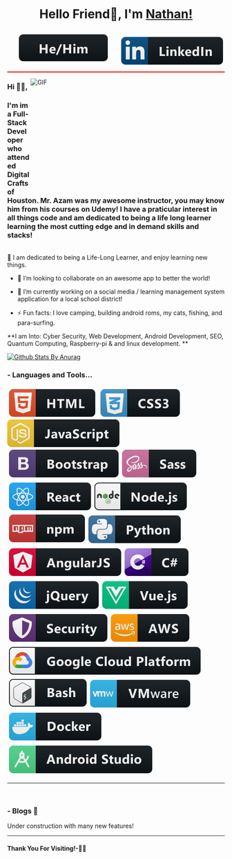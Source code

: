# <h1 align="center">Hello Friend👋, I'm [Nathan!](https://code-blooded-dev.surge.sh) 
## <h2 align="center"> <img src="https://raw.githubusercontent.com/NathanNoSudo/NathanNoSudo/master/svg/pronouns/hehim.svg" ><a href="https://linkedin.com/in/nathanorris/">  <img href="https://linkedin.com/in/nathanorris" src="https://raw.githubusercontent.com/NathanNoSudo/NathanNoSudo/master/svg/social/linkedin.svg" alt="linkedin" style="float:right; align:right; margin:6px 4px"></a> 
  
<hr style="height:2px;border-width:0;color:gray;background-color:red">

<img align="right" height="270px" width="450px" alt="GIF" src="https://media.giphy.com/media/xT1XGzXhVgWRLN1Cco/giphy.gif" />

### Hi 🙋‍♂️,
### I'm im a Full-Stack Developer who attended DigitalCrafts of Houston. Mr. Azam was my awesome instructor, you may know him from his courses on Udemy! I have a praticular interest in all things code and am dedicated to being a life long learner learning the most cutting edge and in demand skills and stacks!
<br />
🌱 I am dedicated to being a Life-Long Learner, and enjoy learning new things. 

- 👯 I’m looking to collaborate on an awesome app to better the world!

- 🔭 I’m currently working on a social media / learning management system application for a local school district!

- ⚡ Fun facts: I love camping, building android roms, my cats, fishing, and para-surfing.

**I am Into: Cyber Security, Web Development, Android Development, SEO, Quantum Computing, Raspberry-pi & and linux development. **
<br />

[![Github Stats By Anurag](https://github-readme-stats.vercel.app/api?username=NathanNoSudo&theme=radical&show_icons=true&count_private=true)](https://github.com/anuraghazra/github-readme-stats)

<!-- For more icons please follow  https://github.com/MikeCodesDotNET/ColoredBadges -->

 
 
 
 

 

 ### - Languages and Tools... <p align="left"><img src="svg/dev/languages/html.svg" alt="html" style="vertical-align:top; margin:6px 4px"> <img src="svg/dev/languages/css3.svg" alt="css3" style="vertical-align:top; margin:6px 4px"> <img src="svg/dev/languages/js.svg" alt="js" style="vertical-align:top; margin:p6x 4px"><img src="svg/dev/frameworks/bootstrap.svg" alt="bootstrap" style="vertical-align:top; margin:6px 4px"><img src="svg/dev/languages/sass.svg" alt="sass" style="vertical-align:top; margin:6px 4px"><img src="svg/dev/frameworks/react.svg" alt="react" style="vertical-align:top; margin:6px 4px"><img src="svg/dev/frameworks/nodejs.svg" alt="nodejs" style="vertical-align:top; margin:6px 4px"><img src="svg/dev/services/npm.svg" alt="npm" style="vertical-align:top; margin:4px"><img src="svg/dev/languages/python.svg" alt="python" style="vertical-align:top; margin:6px 4px"><img src="svg/dev/frameworks/angular.svg" alt="angular" style="vertical-align:top; margin:6px 4px"><img src="svg/dev/languages/csharp.svg" alt="csharp" style="vertical-align:top; margin:6px 4px"><img src="svg/dev/frameworks/jquery.svg" alt="jquery" style="vertical-align:top; margin:6px 4px"><img src="svg/dev/frameworks/vue.svg" alt="vue" style="vertical-align:top; margin:6px 4px"><img src="svg/dev/misc/security.svg" alt="security" style="vertical-align:top; margin:6px 4px"><img src="svg/dev/services/aws.svg" alt="aws" style="vertical-align:top; margin:6px 4px"><img src="svg/dev/services/google_cloud_platform.svg" alt="google_cloud_platform" style="vertical-align:top; margin:6px 4px"><img src="svg/dev/tools/bash.svg" alt="bash" style="vertical-align:top; margin:4px"><img src="svg/dev/tools/vmware.svg" alt="vmware" style="vertical-align:top; margin:6px 4px"><img src="svg/dev/tools/docker.svg" alt="docker" style="vertical-align:top; margin:6px 4px"><img src="svg/dev/tools/android_studio.svg" alt="android_studio" style="vertical-align:top; margin:6px 4px"></p>




*************

<br />




<p align="left">

  

</p>

### - Blogs 🌱

<p>Under construction with many new features!</p>


***********************************

#### Thank You For Visiting!-🙏🏼

<!--
**NathanNOSudo/NathanNOsudo** is a ✨ _special_ ✨ repository because its `README.md` (this file) appears on your GitHub profile.

Here are some ideas to get you started:

- 🔭 I’m currently working on ...
- 🌱 I’m currently learning ...
- 👯 I’m looking to collaborate on ...
- 🤔 I’m looking for help with building apps to help better the coding community and our users!
- 💬 Ask me about ...
- 📫 How to reach me: 
- 😄 Pronouns: ...
- ⚡ Fun fact: ...
-->
